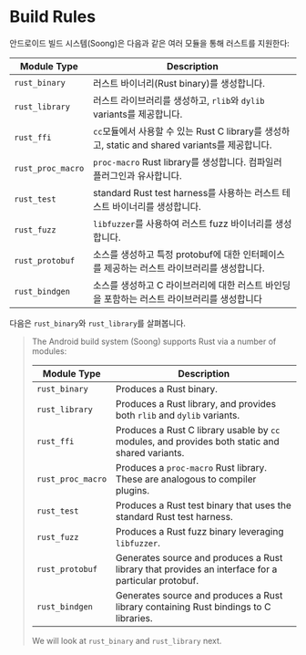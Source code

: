 # Build Rules
안드로이드 빌드 시스템(Soong)은 다음과 같은 여러 모듈을 통해 러스트를 지원한다:

| Module Type       | Description                                                                                        |
|-------------------|----------------------------------------------------------------------------------------------------|
| `rust_binary`     | 러스트 바이너리(Rust binary)를 생성합니다.                                                         |
| `rust_library`    | 러스트 라이브러리를 생성하고, `rlib`와 `dylib` variants를 제공합니다.                              |
| `rust_ffi`        | `cc`모듈에서 사용할 수 있는 Rust C library를 생성하고, static and shared variants를 제공합니다.    |
| `rust_proc_macro` | `proc-macro` Rust library를 생성합니다. 컴파일러 플러그인과 유사합니다.                            |
| `rust_test`       | standard Rust test harness를 사용하는 러스트 테스트 바이너리를 생성합니다.                         |
| `rust_fuzz`       | `libfuzzer`를 사용하여 러스트 fuzz 바이너리를 생성합니다.                                          |
| `rust_protobuf`   | 소스를 생성하고 특정 protobuf에 대한 인터페이스를 제공하는 러스트 라이브러리를 생성합니다.         |
| `rust_bindgen`    | 소스를 생성하고 C 라이브러리에 대한 러스트 바인딩을 포함하는 러스트 라이브러리를 생성합니다        |

다음은 `rust_binary`와 `rust_library`를 살펴봅니다.

> The Android build system (Soong) supports Rust via a number of modules:
> 
> | Module Type       | Description                                                                                        |
> |-------------------|----------------------------------------------------------------------------------------------------|
> | `rust_binary`     | Produces a Rust binary.                                                                            |
> | `rust_library`    | Produces a Rust library, and provides both `rlib` and `dylib` variants.                            |
> | `rust_ffi`        | Produces a Rust C library usable by `cc` modules, and provides both static and shared variants.    |
> | `rust_proc_macro` | Produces a `proc-macro` Rust library. These are analogous to compiler plugins.                     |
> | `rust_test`       | Produces a Rust test binary that uses the standard Rust test harness.                              |
> | `rust_fuzz`       | Produces a Rust fuzz binary leveraging `libfuzzer`.                                                |
> | `rust_protobuf`   | Generates source and produces a Rust library that provides an interface for a particular protobuf. |
> | `rust_bindgen`    | Generates source and produces a Rust library containing Rust bindings to C libraries.              |
> 
> We will look at `rust_binary` and `rust_library` next.

